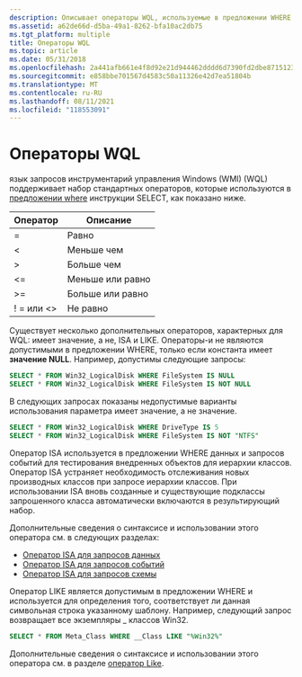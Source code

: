 ```yaml
---
description: Описывает операторы WQL, используемые в предложении WHERE или инструкции SELECT.
ms.assetid: a62de66d-d5ba-49a1-8262-bfa10ac2db75
ms.tgt_platform: multiple
title: Операторы WQL
ms.topic: article
ms.date: 05/31/2018
ms.openlocfilehash: 2a441afb661e4f8d92e21d944462dddd6d7390fd2dbe871512342f7c9251d6ee
ms.sourcegitcommit: e858bbe701567d4583c50a11326e42d7ea51804b
ms.translationtype: MT
ms.contentlocale: ru-RU
ms.lasthandoff: 08/11/2021
ms.locfileid: "118553091"
---
```

# <a name="wql-operators"></a>Операторы WQL

язык запросов инструментарий управления Windows (WMI) (WQL) поддерживает набор стандартных операторов, которые используются в [предложении where](where-clause.md) инструкции SELECT, как показано ниже.



| Оператор       | Описание              |
|----------------|--------------------------|
| =              | Равно                 |
| <           | Меньше чем                |
| >           | Больше чем             |
| <=          | Меньше или равно    |
| >=          | Больше или равно |
| ! = или <> | Не равно             |



 

Существует несколько дополнительных операторов, характерных для WQL: имеет значение, а не, ISA и LIKE. Операторы-и не являются допустимыми в предложении WHERE, только если константа имеет **значение NULL**. Например, допустимы следующие запросы:


```sql
SELECT * FROM Win32_LogicalDisk WHERE FileSystem IS NULL
SELECT * FROM Win32_LogicalDisk WHERE FileSystem IS NOT NULL
```



В следующих запросах показаны недопустимые варианты использования параметра имеет значение, а не значение.


```sql
SELECT * FROM Win32_LogicalDisk WHERE DriveType IS 5
SELECT * FROM Win32_LogicalDisk WHERE FileSystem IS NOT "NTFS"
```



Оператор ISA используется в предложении WHERE данных и запросов событий для тестирования внедренных объектов для иерархии классов. Оператор ISA устраняет необходимость отслеживания новых производных классов при запросе иерархии классов. При использовании ISA вновь созданные и существующие подклассы запрошенного класса автоматически включаются в результирующий набор.

Дополнительные сведения о синтаксисе и использовании этого оператора см. в следующих разделах:

-   [Оператор ISA для запросов данных](isa-operator-for-data-queries.md)
-   [Оператор ISA для запросов событий](isa-operator-for-event-queries.md)
-   [Оператор ISA для запросов схемы](isa-operator-for-schema-queries.md)

Оператор LIKE является допустимым в предложении WHERE и используется для определения того, соответствует ли данная символьная строка указанному шаблону. Например, следующий запрос возвращает все экземпляры \_ классов Win32.


```sql
SELECT * FROM Meta_Class WHERE __Class LIKE "%Win32%"
```



Дополнительные сведения о синтаксисе и использовании этого оператора см. в разделе [оператор Like](like-operator.md).

 

 



